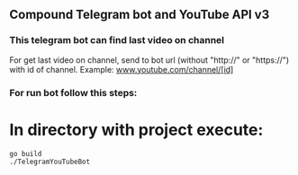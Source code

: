 ## Сompound Telegram bot and YouTube API v3

### This telegram bot can find last video on channel

For get last video on channel, send to bot url (without "http://" or "https://") with id of channel. Example: www.youtube.com/channel/[id]

### For run bot follow this steps:

# In directory with project execute:
```bash
go build
./TelegramYouTubeBot
```
